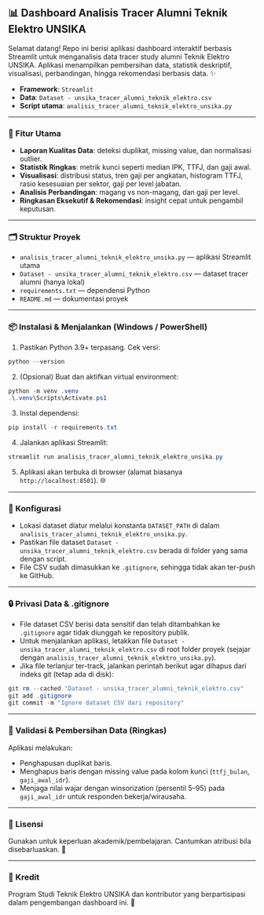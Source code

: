 ## 📊 Dashboard Analisis Tracer Alumni Teknik Elektro UNSIKA

Selamat datang! Repo ini berisi aplikasi dashboard interaktif berbasis Streamlit untuk menganalisis data tracer study alumni Teknik Elektro UNSIKA. Aplikasi menampilkan pembersihan data, statistik deskriptif, visualisasi, perbandingan, hingga rekomendasi berbasis data. ✨

- **Framework**: `Streamlit`
- **Data**: `Dataset - unsika_tracer_alumni_teknik_elektro.csv` 
- **Script utama**: `analisis_tracer_alumni_teknik_elektro_unsika.py`

---

### 🚀 Fitur Utama
- **Laporan Kualitas Data**: deteksi duplikat, missing value, dan normalisasi outlier.
- **Statistik Ringkas**: metrik kunci seperti median IPK, TTFJ, dan gaji awal.
- **Visualisasi**: distribusi status, tren gaji per angkatan, histogram TTFJ, rasio kesesuaian per sektor, gaji per level jabatan.
- **Analisis Perbandingan**: magang vs non-magang, dan gaji per level.
- **Ringkasan Eksekutif & Rekomendasi**: insight cepat untuk pengambil keputusan.

---

### 🗂️ Struktur Proyek
- `analisis_tracer_alumni_teknik_elektro_unsika.py` — aplikasi Streamlit utama
- `Dataset - unsika_tracer_alumni_teknik_elektro.csv` — dataset tracer alumni (hanya lokal)
- `requirements.txt` — dependensi Python
- `README.md` — dokumentasi proyek

---

### 📦 Instalasi & Menjalankan (Windows / PowerShell)
1. Pastikan Python 3.9+ terpasang. Cek versi:
```powershell
python --version
```
2. (Opsional) Buat dan aktifkan virtual environment:
```powershell
python -m venv .venv
.\.venv\Scripts\Activate.ps1
```
3. Instal dependensi:
```powershell
pip install -r requirements.txt
```
4. Jalankan aplikasi Streamlit:
```powershell
streamlit run analisis_tracer_alumni_teknik_elektro_unsika.py
```
5. Aplikasi akan terbuka di browser (alamat biasanya `http://localhost:8501`). 🌐

---

### 🧰 Konfigurasi
- Lokasi dataset diatur melalui konstanta `DATASET_PATH` di dalam `analisis_tracer_alumni_teknik_elektro_unsika.py`.
- Pastikan file dataset `Dataset - unsika_tracer_alumni_teknik_elektro.csv` berada di folder yang sama dengan script.
- File CSV sudah dimasukkan ke `.gitignore`, sehingga tidak akan ter-push ke GitHub.

---

### 🔒 Privasi Data & .gitignore
- File dataset CSV berisi data sensitif dan telah ditambahkan ke `.gitignore` agar tidak diunggah ke repository publik.
- Untuk menjalankan aplikasi, letakkan file `Dataset - unsika_tracer_alumni_teknik_elektro.csv` di root folder proyek (sejajar dengan `analisis_tracer_alumni_teknik_elektro_unsika.py`).
- Jika file terlanjur ter-track, jalankan perintah berikut agar dihapus dari indeks git (tetap ada di disk):
```powershell
git rm --cached "Dataset - unsika_tracer_alumni_teknik_elektro.csv"
git add .gitignore
git commit -m "Ignore dataset CSV dari repository"
```

---

### 🧪 Validasi & Pembersihan Data (Ringkas)
Aplikasi melakukan:
- Penghapusan duplikat baris.
- Menghapus baris dengan missing value pada kolom kunci (`ttfj_bulan`, `gaji_awal_idr`).
- Menjaga nilai wajar dengan winsorization (persentil 5–95) pada `gaji_awal_idr` untuk responden bekerja/wirausaha.

---

### 📣 Lisensi
Gunakan untuk keperluan akademik/pembelajaran. Cantumkan atribusi bila disebarluaskan. 🙌

---

### 🙏 Kredit
Program Studi Teknik Elektro UNSIKA dan kontributor yang berpartisipasi dalam pengembangan dashboard ini. 💙
